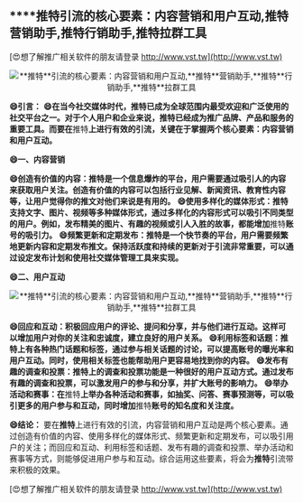 ## ****推特**引流的核心要素：内容营销和用户互动,**推特**营销助手,**推特**行销助手,**推特**拉群工具**

[😍想了解推广相关软件的朋友请登录 http://www.vst.tw](http://www.vst.tw)

 <center><img src="https://vst.tw/MP4/tuiguang/png/4.png" alt="**推特**引流的核心要素：内容营销和用户互动,**推特**营销助手,**推特**行销助手,**推特**拉群工具"></center>

**😄引言：**
**😄在当今社交媒体时代，**推特**已成为全球范围内最受欢迎和广泛使用的社交平台之一。对于个人用户和企业来说，**推特**已经成为推广品牌、产品和服务的重要工具。而要在**推特**上进行有效的引流，关键在于掌握两个核心要素：内容营销和用户互动。**

**😄一、内容营销**

**😄创造有价值的内容：**推特**是一个信息爆炸的平台，用户需要通过吸引人的内容来获取用户关注。创造有价值的内容可以包括行业见解、新闻资讯、教育性内容等，让用户觉得你的推文对他们来说是有用的。**
**😄使用多样化的媒体形式：**推特**支持文字、图片、视频等多种媒体形式，通过多样化的内容形式可以吸引不同类型的用户。例如，发布精美的图片、有趣的视频或引人入胜的故事，都能增加**推特**账号的吸引力。**
**😄频繁更新和定期发布：**推特**是一个快节奏的平台，用户需要频繁地更新内容和定期发布推文。保持活跃度和持续的更新对于引流非常重要，可以通过设定发布计划和使用社交媒体管理工具来实现。**

**😄二、用户互动**

 <center><img src="https://vst.tw/MP4/tuiguang/png/3.png" alt="**推特**引流的核心要素：内容营销和用户互动,**推特**营销助手,**推特**行销助手,**推特**拉群工具"></center>

**😄回应和互动：积极回应用户的评论、提问和分享，并与他们进行互动。这样可以增加用户对你的关注和忠诚度，建立良好的用户关系。**
**😄利用标签和话题：**推特**上有各种热门话题和标签，通过参与相关话题的讨论，可以提高账号的曝光率和用户互动。同时，使用相关标签也能帮助用户更容易地找到你的内容。**
**😄发布有趣的调查和投票：**推特**上的调查和投票功能是一种很好的用户互动方式。通过发布有趣的调查和投票，可以激发用户的参与和分享，并扩大账号的影响力。**
**😄举办活动和赛事：在**推特**上举办各种活动和赛事，如抽奖、问答、赛事预测等，可以吸引更多的用户参与和互动，同时增加**推特**账号的知名度和关注度。**

**😄结论：**
要在**推特**上进行有效的引流，内容营销和用户互动是两个核心要素。通过创造有价值的内容、使用多样化的媒体形式、频繁更新和定期发布，可以吸引用户的关注；而回应和互动、利用标签和话题、发布有趣的调查和投票、举办活动和赛事等方式，则能够促进用户参与和互动。综合运用这些要素，将会为**推特**引流带来积极的效果。

[😍想了解推广相关软件的朋友请登录 http://www.vst.tw](http://www.vst.tw)



